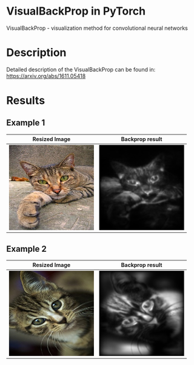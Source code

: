 # VisualBackProp in PyTorch
VisualBackProp - visualization method for convolutional neural networks

# Description
Detailed description of the VisualBackProp can be found in: https://arxiv.org/abs/1611.05418

# Results
## Example 1

Resized Image           |  Backprop result
:-------------------------:|:-------------------------:
![Orig](https://github.com/eugenelet/VisualBackProp-PyTorch/blob/master/image/resized_cat1.jpg) | ![Backprop result](https://github.com/eugenelet/VisualBackProp-PyTorch/blob/master/VBP_results/out_4_cat1.jpg) | ![Overlay](https://github.com/eugenelet/VisualBackProp-PyTorch/blob/master/overlay/overlay_cat1.jpg)

## Example 2

Resized Image           |  Backprop result
:-------------------------:|:-------------------------:
![Orig](https://github.com/eugenelet/VisualBackProp-PyTorch/blob/master/image/resized_cat2.jpg) | ![Backprop result](https://github.com/eugenelet/VisualBackProp-PyTorch/blob/master/VBP_results/out_4_cat2.jpg) | ![Overlay](https://github.com/eugenelet/VisualBackProp-PyTorch/blob/master/overlay/overlay_cat2.jpg)